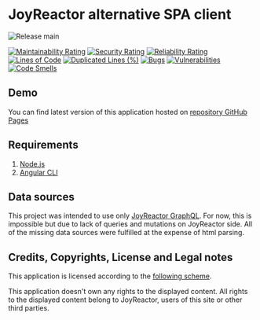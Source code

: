 # JoyReactor alternative SPA client

![Release main](https://github.com/illja96/joyreactor/workflows/Release%20main/badge.svg)

[![Maintainability Rating](https://sonarcloud.io/api/project_badges/measure?project=illja96_joyreactor&metric=sqale_rating)](https://sonarcloud.io/dashboard?id=illja96_joyreactor)
[![Security Rating](https://sonarcloud.io/api/project_badges/measure?project=illja96_joyreactor&metric=security_rating)](https://sonarcloud.io/dashboard?id=illja96_joyreactor)
[![Reliability Rating](https://sonarcloud.io/api/project_badges/measure?project=illja96_joyreactor&metric=reliability_rating)](https://sonarcloud.io/dashboard?id=illja96_joyreactor)
[![Lines of Code](https://sonarcloud.io/api/project_badges/measure?project=illja96_joyreactor&metric=ncloc)](https://sonarcloud.io/dashboard?id=illja96_joyreactor)
[![Duplicated Lines (%)](https://sonarcloud.io/api/project_badges/measure?project=illja96_joyreactor&metric=duplicated_lines_density)](https://sonarcloud.io/dashboard?id=illja96_joyreactor)
[![Bugs](https://sonarcloud.io/api/project_badges/measure?project=illja96_joyreactor&metric=bugs)](https://sonarcloud.io/dashboard?id=illja96_joyreactor)
[![Vulnerabilities](https://sonarcloud.io/api/project_badges/measure?project=illja96_joyreactor&metric=vulnerabilities)](https://sonarcloud.io/dashboard?id=illja96_joyreactor)
[![Code Smells](https://sonarcloud.io/api/project_badges/measure?project=illja96_joyreactor&metric=code_smells)](https://sonarcloud.io/dashboard?id=illja96_joyreactor)

## Demo

You can find latest version of this application hosted on [repository GitHub Pages](https://illja96.github.io/joyreactor)

## Requirements

1. [Node.js](https://nodejs.org)
2. [Angular CLI](https://angular.io)

## Data sources

This project was intended to use only [JoyReactor GraphQL](https://api.joyreactor.cc/graphql-playground).
For now, this is impossible but due to lack of queries and mutations on JoyReactor side.
All of the missing data sources were fulfilled at the expense of html parsing.

## Credits, Copyrights, License and Legal notes

This application is licensed according to the [following scheme](LICENSE).

This application doesn't own any rights to the displayed content. All rights to the displayed content belong to JoyReactor, users of this site or other third parties.